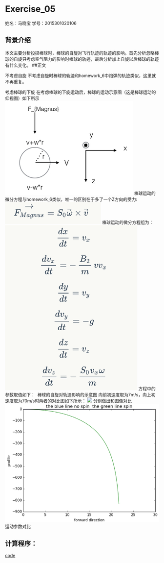 # Exercise_05
姓名：马晓宝  学号：2015301020106
## 背景介绍
本文主要分析投掷棒球时，棒球的自旋对飞行轨迹的轨迹的影响。首先分析忽略棒球的自旋只考虑空气阻力的影响时棒球的轨迹，最后分析加上自旋以后棒球的轨迹有什么变化。
##正文

不考虑自旋 
 不考虑自旋时棒球的轨迹和homework_6中炮弹的轨迹类似，这里就不再重复。


考虑棒球的下旋 
 在考虑棒球的下旋运动后，棒球的运动示意图（这是棒球运动的仰视图）如下所示 
![](https://github.com/maxiaobao233/compuational_physics_N2015301020106/blob/master/%E6%A3%92%E7%90%83%E2%80%94%E2%80%941.001.jpeg.jpg)
棒球运动的微分方程与homework_6类似，唯一的区别在于多了一个Z方向的受力:
![](https://github.com/maxiaobao233/compuational_physics_N2015301020106/blob/master/a.png)
棒球运动的微分方程组为： 
![](https://github.com/maxiaobao233/compuational_physics_N2015301020106/blob/master/b.png)
方程中的参数取值如下：
![]()
棒球的自旋对轨迹影响的示意图 
 向前初速度取为7m/s，向上初速度取为70m/s时两者的对比图如下所示： 
 ![](https://github.com/maxiaobao233/compuational_physics_N2015301020106/blob/master/%E5%9B%BE1.png)
 分别做出和图像对比
 ![]()
 ![](https://github.com/maxiaobao233/compuational_physics_N2015301020106/blob/master/baseball.x.z.figure_1.png)
 运动参数对比
 ![]()
 ## 计算程序：
 [code](https://github.com/maxiaobao233/compuational_physics_N2015301020106/blob/master/code8.py)


